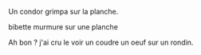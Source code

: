 Un condor grimpa sur la planche.

bibette murmure sur une planche

Ah bon ? j'ai cru le voir un coudre un oeuf sur un rondin.

